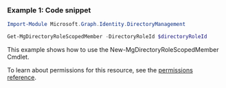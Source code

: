 ### Example 1: Code snippet

```powershellImport-Module Microsoft.Graph.Identity.DirectoryManagement

Get-MgDirectoryRoleScopedMember -DirectoryRoleId $directoryRoleId
```
This example shows how to use the New-MgDirectoryRoleScopedMember Cmdlet.
To learn about permissions for this resource, see the [permissions reference](/graph/permissions-reference).

